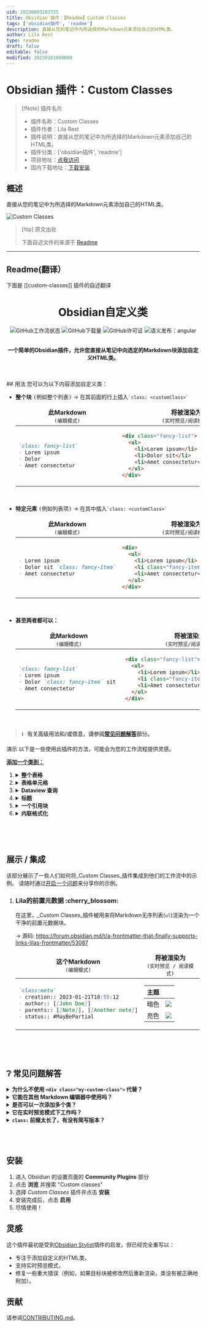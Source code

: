 ```yaml
---
uid: 20230803203725
title: Obsidian 插件：【Readme】Custom Classes
tags: ['obsidian插件', 'readme']
description: 直接从您的笔记中为所选择的Markdown元素添加自己的HTML类。
author: Lila Rest
type: readme
draft: false
editable: false
modified: 20230101000000
---
```


# Obsidian 插件：Custom Classes

> [!Note] 插件名片
> - 插件名称：Custom Classes
> - 插件作者：Lila Rest
> - 插件说明：直接从您的笔记中为所选择的Markdown元素添加自己的HTML类。
> - 插件分类：['obsidian插件', 'readme']
> - 项目地址：[点我访问](https://github.com/LilaRest/obsidian-custom-classes)
> - 国内下载地址：[下载安装](https://pkmer.cn/products/plugin/pluginMarket/?custom-classes)

## 概述

直接从您的笔记中为所选择的Markdown元素添加自己的HTML类。

![Custom Classes](https://cdn.pkmer.cn/covers/custom-classes.gif!pkmer)

> [!tip] 原文出处
> 
>下面自述文件的来源于 [Readme](https://ghproxy.net/https://raw.githubusercontent.com/LilaRest/obsidian-custom-classes/main/README.md)
> 

---

## Readme(翻译）

下面是 [[custom-classes]] 插件的自述翻译


<h1 align="center">Obsidian自定义类</h1>

<div align="center">
	<img alt="GitHub工作流状态" src="https://img.shields.io/github/actions/workflow/status/LilaRest/obsidian-custom-classes/semantic-release.yml">
	<img alt="GitHub下载量" src="https://img.shields.io/github/downloads/LilaRest/obsidian-custom-classes/total?color=%23ddccee">
	<img alt="GitHub许可证" src="https://img.shields.io/github/license/LilaRest/obsidian-custom-classes?color=%235588ff">
	<img alt="语义发布：angular" src="https://img.shields.io/badge/semantic--release-angular-e10079?logo=semantic-release">
</div>

<br>

<p align="center"><b>一个简单的Obsidian插件，允许您直接从笔记中向选定的Markdown块添加自定义HTML类。</b></p>

<br>
<br>
## 用法
您可以为以下内容添加自定义类：
<ul>
<li><p><b>整个块</b> <samp>(例如整个列表)</samp> &rarr; 在其前面的行上插入<code><samp>`class: &lt;customClass&gt;`</samp></code></p>
<table align="center">
<thead>
<td align="center"><b>此Markdown</b><br/><samp>(编辑模式)</samp></td>
<td align="center"><b>将被渲染为</b><br/><samp>(实时预览/阅读模式)</samp></td>
</thead>
<tbody>
<td><p>

```markdown
`class: fancy-list`
- Lorem ipsum
- Dolor
- Amet consectetur             
```
</p></td>
<td><p>

```html
<div class="fancy-list">
  <ul>
    <li>Lorem ipsum</li>
    <li>Dolor sit</li>
    <li>Amet consectetur</li>            
  </ul>
</div>
```
</p></td>
</tbody>
</table>
	</li>
  <br>
<li><p><b>特定元素</b> <samp>(例如列表项)</samp> &rarr; 在其中插入<code><samp>`class: &lt;customClass&gt;`</samp></code></p>
  
<table align="center">
<thead>
<td align="center"><b>此Markdown</b><br/><samp>(编辑模式)</samp></td>
<td align="center"><b>将被渲染为</b><br/><samp>(实时预览/阅读模式)</samp></td>
</thead>
<tbody>
<td><p>

```markdown
- Lorem ipsum
- Dolor sit `class: fancy-item`
- Amet consectetur
```
</p></td>
<td><p>

```html
<div>
  <ul>
    <li>Lorem ipsum</li>
    <li class="fancy-item">Dolor sit</li>
    <li>Amet consectetur</li>
  </ul>
</div>
```
</p></td>
</tbody>
</table>
	</li>
  <br>
  </li>
<li><p><b>甚至两者都可以：</b>
	
<table align="center">
<thead>
<td align="center"><b>此Markdown</b><br/><samp>(编辑模式)</samp></td>
<td align="center"><b>将被渲染为</b><br/><samp>(实时预览/阅读模式)</samp></td>
</thead>
<tbody>
<td><p>

```markdown
`class: fancy-list`
- Lorem ipsum
- Dolor `class: fancy-item` sit 
- Amet consectetur
```
</p></td>
<td><p>

```html
<div class="fancy-list">
  <ul>
    <li>Lorem ipsum</li>
    <li class="fancy-item">Dolor sit</li>
    <li>Amet consectetur</li>
  </ul>
</div>
```
</p></td>
</tbody>
</table>
	</li>
</ul>

<br>

> #### ℹ️ &nbsp; 有关高级用法和/或信息，请参阅[常见问题解答](#-FAQ)部分。

演示
以下是一些使用此插件的方法，可能会为您的工作流程提供灵感。

<ins><b>添加一个类到：</b></ins>

<ol>
<li>
<details>
  <summary><b>整个表格</b></summary>
<br>
<table align="center">
<thead>
<td align="center"><b>此 markdown</b><br/><samp>(编辑模式)</samp></td>
<td align="center"><b>将被渲染</b><br/><samp>(实时预览/阅读模式)</samp></td>
</thead>
<tbody>
<td><p>

```markdown
`class: mytable`
| AAA | BBB | CCC |
| --- | --- | --- |
| 111 | 222 | 333 |
```
</p></td>
<td><p>

```html
<div class="mytable">
<table>
  <thead>
    <tr>
      <th>AAA</th>
      <th>BBB</th>
      <th>CCC</th>
    </tr>
  </thead>
  <tbody>
    <tr>
      <td>111</td>
      <td>222</td>
      <td>333</td>
    </tr>
  </tbody>
</table>
</div>  
```
</p></td>
</tbody>
</table>
  <br>
</details>
</li>

<li>
<details>
  <summary><b>表格单元格</b></summary>
  <br>
<table align="center">
<thead>
<td align="center"><b>此 markdown</b><br/><samp>(编辑模式)</samp></td>
<td align="center"><b>将被渲染</b><br/><samp>(实时预览/阅读模式)</samp></td>
</thead>
<tbody>
<td><p>

```markdown
| AAA | BBB                  | CCC |
| --- | -------------------- | --- |
| 111 | 222 `class: my-cell` | 333 |
```
</p></td>
<td><p>

```html
<div>
<table>
  <thead>
    <tr>
      <th>AAA</th>
      <th>BBB</th>
      <th>CCC</th>
    </tr>
  </thead>
  <tbody>
    <tr>
      <td>111</td>
      <td class="my-cell">222</td>
      <td>333</td>
    </tr>
  </tbody>
</table>
</div>  
```
</p></td>
</tbody>
</table>
  <br>
</details>
</li>
<li>
<details>
  <summary><b>Dataview 查询</b></summary>
<br>
<table align="center">
<thead>
<td align="center"><b>此 markdown</b><br/><samp>(编辑模式)</samp></td>
<td align="center"><b>将被渲染</b><br/><samp>(实时预览/阅读模式)</samp></td>
</thead>
<tbody>
<td><p>

````markdown
`class: my-dv-list`
```dataview
LIST
WHERE creation
```
````
</p></td>
<td><p>

```html
<div class="my-dv-list">
  <div class="block-language-dataview">
    <ul class="dataview list-view-ul">
      // 您的查询结果
      // <li>...</li>
      // ...
    </ul>
  </div>
</div>
```
</p></td>
</tbody>
</table>
  <br>
</details>
</li>

<li>
<details>
  <summary><b>标题</b></summary>
<br>
<table align="center">
<thead>
<td align="center"><b>此 markdown</b><br/><samp>(编辑模式)</samp></td>
<td align="center"><b>将被渲染</b><br/><samp>(实时预览/阅读模式)</samp></td>
</thead>
<tbody>
<td><p>

```markdown
`class: important-title`

### 我的超级标题
```
</p></td>
<td><p>

```html
<div class="important-title">
  <h3>我的超级标题</h3>
</div>
```
</p></td>
</tbody>
</table>
  <br>
</details>
</li>

<li>
<details>
  <summary><b>一个引用块</b></summary>
<br>
<table align="center">
<thead>
<td align="center"><b>这个 markdown</b><br/><samp>(编辑模式)</samp></td>
<td align="center"><b>将被渲染为</b><br/><samp>(实时预览/阅读模式)</samp></td>
</thead>
<tbody>
<td><p>

```markdown
`class: interesting-quote`
> Lorem ipsum dolor sit amet
```
</p></td>
<td><p>

```html
<div class="interesting-quote">
  <blockquote>
    <p>Lorem ipsum dolor sit amet</p>
  </blockquote>
</div>
```
</p></td>
</tbody>
</table>
  <br>
</details>
</li>

<li>
<details>
  <summary><b>内联格式化</b></summary>
<br>
<table align="center">
<thead>
<td align="center"><b>这个 markdown</b><br/><samp>(编辑模式)</samp></td>
<td align="center"><b>将被渲染为</b><br/><samp>(实时预览/阅读模式)</samp></td>
</thead>
<tbody>
<td><p>

```markdown
I'm a **bold text `class: big`** and _`.small` me an italic one_
```
</p></td>
<td><p>

```html
<p>I'm a <strong class="big">bold text</strong> and <em class="small">me an italic one</em></p>
```
</p></td>
</tbody>
</table>
  <br>
</details>
</li>
</ol>
  
<br>
<br>
<br>

## 展示 / 集成
该部分展示了一些人们如何将_Custom Classes_插件集成到他们的工作流中的示例。
请随时通过[开启一个问题](https://github.com/LilaRest/obsidian-custom-classes/issues/new)来分享你的示例。

<ol>
	<li><h3>Lila的前置元数据 :cherry_blossom:</h3>
  
在这里，_Custom Classes_插件被用来将Markdown无序列表(`ul`)渲染为一个干净的前置元数据块。

&rarr; 源码: https://forum.obsidian.md/t/a-frontmatter-that-finally-supports-links-lilas-frontmatter/53087
	
<table align="center">
<thead>
<td align="center"><b>这个Markdown</b><br/><samp>(编辑模式)</samp></td>
<td align="center"><b>将被渲染为</b><br/><samp>(实时预览 / 阅读模式)</samp></td>
</thead>
<tbody>
<td><p>

```markdown
`class:meta`
- creation:: 2023-01-21T18:55:12
- author:: [[John Doe]]
- parents:: [[Note]], [[Another note]]
- status:: #MayBePartial
```
</p></td>
<td><p>

| 主题 | |
| -- | -- |
| 暗色 | ![](https://forum.obsidian.md/uploads/default/original/3X/1/4/1418a3659b033fcf8d925105d6a3da3c6b9984fc.gif) |
| 亮色 | ![](https://forum.obsidian.md/uploads/default/original/3X/3/5/35b209dfa79a2b3df13166e9ddd6d1b208480fca.gif) |

</p></td>
</tbody>
</table>
</li>
</ol>

<br>
<br>
<br>

## ❔ 常见问题解答
<details>
  <summary><b>为什么不使用 <code>&lt;div class="my-custom-class"&gt;</code> 代替？</b></summary>
  <blockquote align="center">
  <br>
    
  在 Obsidian 中，将 Markdown 元素包装在 `div` 中会破坏其在实时预览和阅读模式下的渲染，并阻止在编辑模式下点击链接。此外，将 HTML 写入笔记会使其不易阅读。
    
  **借助 _Custom Classes_ 插件，您可以在不破坏任何内容的情况下，以纯 Markdown 格式添加自定义类！** :tada:
  </blockquote>
  <br>
</details>

<details>
  <summary><b>它能在其他 Markdown 编辑器中使用吗？</b></summary>
  <blockquote align="center">
  <br>
    
  由于此插件专属于 Obsidian，自定义类将不会在其他编辑器中应用。
    
  但是，由于自定义类块（``` `class: ...` ```）是简单的 Markdown 内联代码块，它们将在其他 Markdown 编辑器中正确呈现为代码块。
  </blockquote>
  <br>
</details>

<details>
  <summary><b>是否可以一次添加多个类？</b></summary>
  <blockquote align="center">
  <br>
    
  是的，只需用逗号分隔每个类：
<table align="center">
<thead>
<td align="center"><b>此 Markdown</b><br/><samp>(编辑模式)</samp></td>
<td align="center"><b>将被渲染为</b><br/><samp>(实时预览 / 阅读模式)</samp></td>
</thead>
<tbody>
<td><p>

```markdown
`class: first, second, third-one`
我是段落，你呢？          
```
</p></td>
<td><p>

```html
<div class="first second third-one">
  <p>我是段落，你呢？</p>
</div>
```
</p></td>
</tbody>
</table>
  </blockquote>
  <br>
</details>

<details>
  <summary><b>它在实时预览模式下工作吗？</b></summary>
  <blockquote align="center">
  <br>
  
  是的，此插件完全支持实时预览模式。
  
  顺便说一下，由 _Custom Classes_ 块定位的元素在阅读模式和实时预览模式下以完全相同的方式呈现，使您能够编写在任何地方都有效的 CSS。
  </blockquote>
  <br>
</details>

<details>
  <summary><b><code>class:</code> 前缀太长了，有没有简写版本？</b></summary>
  <blockquote align="center">
  <br>
  
  是的，_Custom Classes_ 插件还将以 `cls:` 或 `.` 开头的内联代码块视为自定义类块。
  
  因此，``` `cls: wow` ``` 和 ``` `.wow` ``` 等效于 ``` `class: wow` ```.
  </blockquote>
  <br>
</details>

<br>
<br>
<br>

## 安装
1) 进入 Obsidian 的设置页面的 **Community Plugins** 部分
2) 点击 **浏览** 并搜索 "Custom classes"
3) 选择 _Custom Classes_ 插件并点击 **安装**
4) 安装完成后，点击 **启用**
5) 尽情使用！

## 灵感
这个插件最初是受到[Obsidian Stylist](https://github.com/ixth/obsidian-stylist)插件的启发，但已经完全重写以：
- 专注于添加自定义的HTML类，
- 支持实时预览模式，
- 修复一些重大错误（例如，如果目标块被修改然后重新渲染，类没有被正确地附加）。

## 贡献
请参阅[CONTRIBUTING.md](https://github.com/LilaRest/obsidian-custom-classes/blob/main/CONTRIBUTING.md)。



